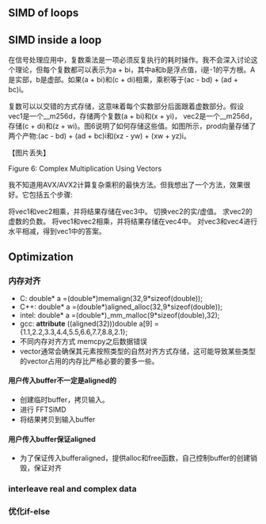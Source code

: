 
## SIMD of loops

## SIMD inside a loop
在信号处理应用中，复数乘法是一项必须反复执行的耗时操作。我不会深入讨论这个理论，但每个复数都可以表示为a + bi，其中a和b是浮点值，i是-1的平方根。A是实部，b是虚部。如果(a + bi)和(c + di)相乘，乘积等于(ac - bd) + (ad + bc)i。

复数可以以交错的方式存储，这意味着每个实数部分后面跟着虚数部分。假设vec1是一个__m256d，存储两个复数(a + bi)和(x + yi)， vec2是一个__m256d，存储(c + di)和(z + wi)。图6说明了如何存储这些值。如图所示，prod向量存储了两个产物:(ac - bd) + (ad + bc)i和(xz - yw) + (xw + yz)i。

【图片丢失】

Figure 6: Complex Multiplication Using Vectors

我不知道用AVX/AVX2计算复杂乘积的最快方法。但我想出了一个方法，效果很好。它包括五个步骤:

将vec1和vec2相乘，并将结果存储在vec3中。
切换vec2的实/虚值。
求vec2的虚数的负数。
将vec1和vec2相乘，并将结果存储在vec4中。
对vec3和vec4进行水平相减，得到vec1中的答案。


## Optimization

### 内存对齐
- C: double*	a =(double*)memalign(32,9*sizeof(double));
- C++: double*	a =(double*)aligned_alloc(32,9*sizeof(double));
- intel: double*	a =(double*)_mm_malloc(9*sizeof(double),32);
- gcc: __attribute__ ((aligned(32)))double a[9]  ={1.1,2.2,3.3,4.4,5.5,6.6,7.7,8.8,2.1};
- 不同内存对齐方式 memcpy之后数据错误
- vector通常会确保其元素按照类型的自然对齐方式存储，这可能导致某些类型的vector占用的内存比严格必要的要多一些。


#### 用户传入buffer不一定是aligned的
- 创建临时buffer，拷贝输入。
- 进行 FFTSIMD
- 将结果拷贝到输入buffer
  
#### 用户传入buffer保证aligned
- 为了保证传入bufferaligned，提供alloc和free函数，自己控制buffer的创建销毁，保证对齐


### interleave real and complex data


### 优化if-else

### 
